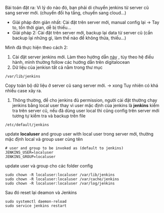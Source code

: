 Bài toán đặt ra:
Vì lý do nào đó, bạn phải di chuyển jenkins từ server cũ sang server mới. (chuyển đổi hạ tầng, chuyển sang cloud...)
- Giải pháp đơn giản nhất: Cài đặt trên server mới, manual config lại -> Tay to, tốn thời gian, dễ bị thiếu...
- Giải pháp 2: Cài đặt trên server mới, backup lại data từ server cũ (cần backup lại những gì, làm thế nào để không thừa, thiếu...)

Mình đã thực hiện theo cách 2:

1. Cài đặt server jenkins mới. Làm theo hướng dẫn [này](https://www.digitalocean.com/community/tutorials/how-to-install-jenkins-on-ubuntu-20-04) , tùy theo hệ điều hành, mình thường follow các hướng dẫn trên digitalocean
2. Dữ liệu của jenkisn tất cả nằm trong thư mục 
```
/var/lib/jenkins
```

Copy toàn bộ dữ liệu ở server cũ sang server mới. -> xong
Tuy nhiên có khá nhiều case xảy ra. 
1. Thông thường, để cho jenkins đủ permission, người cài đặt thường chạy jenkins bằng local user thay vì user mặc định của jenkins là **jenkins** 
kiểm tra trên server cũ, nếu đã dùng user local thì cũng config trên server mới tương tự
kiểm tra và backup trên file 
```
/etc/default/jenkins
```
update **localuser** and group user with local user trong server mới, thường mặc định local và group user cùng tên
```
# user and group to be invoked as (default to jenkins)
JENKINS_USER=localuser
JENKINS_GROUP=localuser
```
update user và group cho các folder config
```
sudo chown -R localuser:localuser /var/lib/jenkins
sudo chown -R localuser:localuser /var/cache/jenkins
sudo chown -R localuser:localuser /var/log/jenkins
```

Sau đó reset lại deamon và Jenkins
```
sudo systemctl daemon-reload
sudo service jenkins restart
```